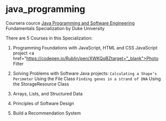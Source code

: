 # java_programming

Coursera cource  <a href="https://www.coursera.org/specializations/java-programming" target="_blank">Java Programming and Software Engineering</a> Fundamentals Specialization by  Duke University

There are 5 Courses in this Specialization:

1. Programming Foundations with JavaScript, HTML and CSS
JavaScript project <a href="https://codepen.io/Rublin/pen/XWKQqBZtarget="_blank">Photo Filter</a>

2. Solving Problems with Software
Java projects:
    `Calculating a Shape’s Perimeter` Using the File Class
    `Finding genes in a strand of DNA` Using the StorageResource Class

3. Arrays, Lists, and Structured Data

4. Principles of Software Design

5. Build a Recommendation System
